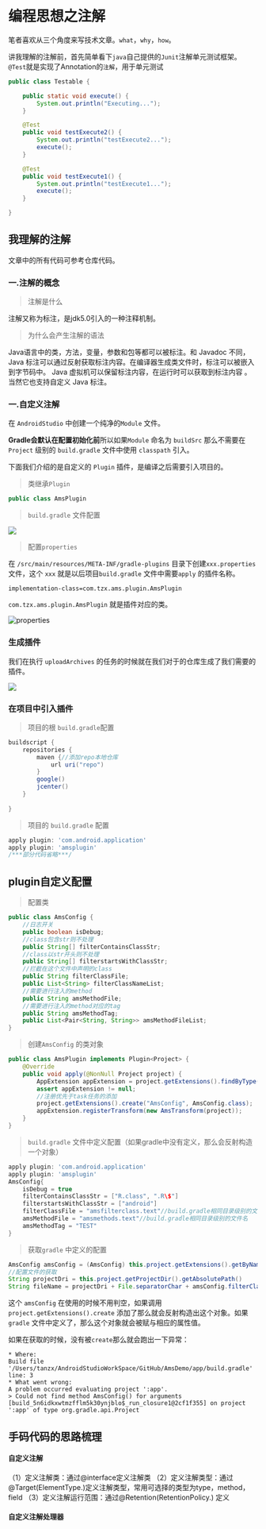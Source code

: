 # 编程思想之注解

笔者喜欢从三个角度来写技术文章。`what`，`why`，`how`。

讲我理解的注解前，首先简单看下`java`自己提供的`Junit`注解单元测试框架。`@Test`就是实现了Annotation的`注解`，用于单元测试

```java
public class Testable {

    public static void execute() {
        System.out.println("Executing...");
    }

    @Test
    public void testExecute2() {
        System.out.println("testExecute2...");
        execute();
    }

    @Test
    public void testExecute1() {
        System.out.println("testExecute1...");
        execute();
    }

}
```


## 我理解的注解

文章中的所有代码可参考仓库代码。

### 一.注解的概念

> 注解是什么

注解又称为标注，是jdk5.0引入的一种注释机制。

> 为什么会产生注解的语法

Java语言中的类，方法，变量，参数和包等都可以被标注。和 Javadoc 不同，Java 标注可以通过反射获取标注内容。在编译器生成类文件时，标注可以被嵌入到字节码中。
Java 虚拟机可以保留标注内容，在运行时可以获取到标注内容 。 当然它也支持自定义 Java 标注。

### 一.自定义注解

在 `AndroidStudio` 中创建一个纯净的`Module` 文件。

**Gradle会默认在配置初始化前**所以如果`Module` 命名为 `buildSrc` 那么不需要在 `Project` 级别的 `build.gradle` 文件中使用 `classpath` 引入。  

下面我们介绍的是自定义的 `Plugin` 插件，是编译之后需要引入项目的。

> 类继承`Plugin` 

```java
public class AmsPlugin
```

> `build.gradle` 文件配置

![](./uploadArchives.png)

> 配置`properties`

在 `/src/main/resources/META-INF/gradle-plugins` 目录下创建`xxx.properties` 文件，这个 `xxx` 就是以后项目`build.gradle` 文件中需要`apply` 的插件名称。

```properties
implementation-class=com.tzx.ams.plugin.AmsPlugin
```

`com.tzx.ams.plugin.AmsPlugin` 就是插件对应的类。

![properties](./properties.png)

### 生成插件

我们在执行 `uploadArchives` 的任务的时候就在我们对于的仓库生成了我们需要的插件。

![](./repo.png)

### 在项目中引入插件

> 项目的根 `build.gradle`配置

```groovy
buildscript {
    repositories {
        maven {//添加repo本地仓库
            url uri("repo")
        }
        google()
        jcenter()
    }
   
}
```

> 项目的 `build.gradle` 配置

```groovy
apply plugin: 'com.android.application'
apply plugin: 'amsplugin'
/***部分代码省略***/
```

## plugin自定义配置

> 配置类

```java
public class AmsConfig {
    //日志开关
    public boolean isDebug;
    //class包含str则不处理
    public String[] filterContainsClassStr;
    //class以str开头则不处理
    public String[] filterstartsWithClassStr;
    //拦截在这个文件中声明的class
    public String filterClassFile;
    public List<String> filterClassNameList;
    //需要进行注入的method
    public String amsMethodFile;
    //需要进行注入的method对应的tag
    public String amsMethodTag;
    public List<Pair<String, String>> amsMethodFileList;
}
```

> 创建`AmsConfig` 的类对象

```java
public class AmsPlugin implements Plugin<Project> {
    @Override
    public void apply(@NonNull Project project) {
        AppExtension appExtension = project.getExtensions().findByType(AppExtension.class);
        assert appExtension != null;
        //注册优先于task任务的添加
        project.getExtensions().create("AmsConfig", AmsConfig.class);
        appExtension.registerTransform(new AmsTransform(project));
    }
}
```

> `build.gradle` 文件中定义配置（如果gradle中没有定义，那么会反射构造一个对象）

```groovy
apply plugin: 'com.android.application'
apply plugin: 'amsplugin'
AmsConfig{
    isDebug = true
    filterContainsClassStr = ["R.class", ".R\$"]
    filterstartsWithClassStr = ["android"]
    filterClassFile = "amsfilterclass.text"//build.gradle相同目录级别的文件名
    amsMethodFile = "amsmethods.text"//build.gradle相同目录级别的文件名
    amsMethodTag = "TEST"
}
```

> 获取`gradle` 中定义的配置

```java
AmsConfig amsConfig = (AmsConfig) this.project.getExtensions().getByName(AmsConfig.class.getSimpleName());
//配置文件的获取
String projectDri = this.project.getProjectDir().getAbsolutePath()
String fileName = projectDri + File.separatorChar + amsConfig.filterClassFile;
```

这个 `amsConfig` 在使用的时候不用判空，如果调用`project.getExtensions().create` 添加了那么就会反射构造出这个对象。如果`gradle` 文件中定义了，那么这个对象就会被赋与相应的属性值。

如果在获取的时候，没有被`create`那么就会跑出一下异常：

```log
* Where:
Build file '/Users/tanzx/AndroidStudioWorkSpace/GitHub/AmsDemo/app/build.gradle' line: 3
* What went wrong:
A problem occurred evaluating project ':app'.
> Could not find method AmsConfig() for arguments [build_5n6idkxwtmzfflm5k30ynjblo$_run_closure1@2cf1f355] on project ':app' of type org.gradle.api.Project
```

## 手码代码的思路梳理

#### 自定义注解
（1）定义注解类：通过@interface定义注解类
（2）定义注解类型：通过@Target(ElementType.)定义注解类型，常用可选择的类型为type，method，field
（3）定义注解运行范围：通过@Retention(RetentionPolicy.) 定义

#### 自定义注解处理器


